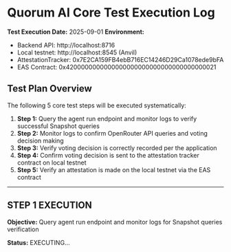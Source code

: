 # Quorum AI Core Test Execution Log

**Test Execution Date:** 2025-09-01
**Environment:**
- Backend API: http://localhost:8716
- Local testnet: http://localhost:8545 (Anvil)
- AttestationTracker: 0x7E2CA159FB4ebB716EC14246D29Ca1078ede9bFA
- EAS Contract: 0x4200000000000000000000000000000000000021

## Test Plan Overview

The following 5 core test steps will be executed systematically:

1. **Step 1:** Query the agent run endpoint and monitor logs to verify successful Snapshot queries
2. **Step 2:** Monitor logs to confirm OpenRouter API queries and voting decision making
3. **Step 3:** Verify voting decision is correctly recorded per the application
4. **Step 4:** Confirm voting decision is sent to the attestation tracker contract on local testnet
5. **Step 5:** Verify an attestation is made on the local testnet via the EAS contract

---

## STEP 1 EXECUTION

**Objective:** Query agent run endpoint and monitor logs for Snapshot queries verification

**Status:** EXECUTING...
